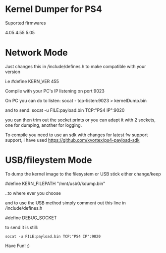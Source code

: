 # Kernel Dumper for PS4

Suported firmwares

4.05
4.55
5.05

# Network Mode

Just changes this in /include/defines.h to make compatible with your version

i.e #define KERN_VER 455

Compile with your PC's IP listening on port 9023

On PC you can do to listen:
	socat - tcp-listen:9023 > kernelDump.bin

and to send:
	socat -u FILE:payload.bin TCP:"PS4 IP":9020

you can then trim out the socket prints or you can adapt it with 2 sockets, one for dumping, another for logging.

To compile you need to use an sdk with changes for latest fw support support, i have used https://github.com/xvortex/ps4-payload-sdk

# USB/fileystem Mode

To dump the kernel image to the filesystem or USB stick either change/keep

#define KERN_FILEPATH "/mnt/usb0/kdump.bin"

..to where ever you choose

and to use the USB method simply comment out this line in /include/defines.h

#define DEBUG_SOCKET

to send it is still:

	socat -u FILE:payload.bin TCP:"PS4 IP":9020


Have Fun! :)


